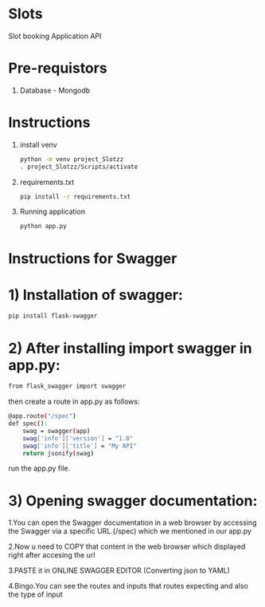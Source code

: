 # Slots
Slot booking Application API

# Pre-requistors
1) Database - Mongodb

# Instructions 

1) install venv 
   ~~~sh
   python -m venv project_Slotzz
   . project_Slotzz/Scripts/activate
   
   ~~~
2) requirements.txt
   ~~~sh
   pip install -r requirements.txt
   
   ~~~
3) Running application
    ~~~sh
    python app.py
    ~~~
    
# Instructions for Swagger

# 1) Installation of swagger:
~~~sh
pip install flask-swagger
~~~
# 2) After installing import swagger in app.py:
~~~sh
from flask_swagger import swagger
~~~
then create a route in app.py as follows:
~~~sh 
@app.route("/spec")
def spec():
    swag = swagger(app)
    swag['info']['version'] = "1.0"
    swag['info']['title'] = "My API"
    return jsonify(swag)
~~~
run the app.py file.

# 3) Opening swagger documentation:
 1.You can open the Swagger documentation in a web browser by accessing the Swagger via a specific URL.(/spec) which we mentioned in our app.py
 
 2.Now u need to COPY that content in the web browser which displayed right after accesing the url 
 
 3.PASTE it in ONLINE SWAGGER EDITOR (Converting json to YAML)
 
 4.Bingo.You can see the routes and inputs that routes expecting and also the type of input
 

